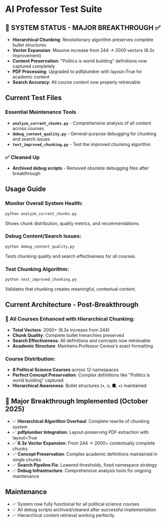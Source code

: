 # AI Professor Test Suite

## 🚀 SYSTEM STATUS - MAJOR BREAKTHROUGH ✅
- **Hierarchical Chunking**: Revolutionary algorithm preserves complete bullet structures
- **Vector Expansion**: Massive increase from 244 → 2000 vectors (8.3x improvement)
- **Content Preservation**: "Politics is world building" definitions now captured completely
- **PDF Processing**: Upgraded to pdfplumber with layout=True for academic content
- **Search Accuracy**: All course content now properly retrievable

## Current Test Files

### Essential Maintenance Tools
- **`analyze_current_chunks.py`** - Comprehensive analysis of all content across courses
- **`debug_content_quality.py`** - General-purpose debugging for chunking and search issues  
- **`test_improved_chunking.py`** - Test the improved chunking algorithm

### ✅ Cleaned Up
- **Archived debug scripts** - Removed obsolete debugging files after breakthrough

## Usage Guide

### Monitor Overall System Health:
```bash
python analyze_current_chunks.py
```
Shows chunk distribution, quality metrics, and recommendations.

### Debug Content/Search Issues:
```bash  
python debug_content_quality.py
```
Tests chunking quality and search effectiveness for all courses.

### Test Chunking Algorithm:
```bash
python test_improved_chunking.py  
```
Validates that chunking creates meaningful, contextual content.

## Current Architecture - Post-Breakthrough

### 🚀 All Courses Enhanced with Hierarchical Chunking:
- **Total Vectors**: 2000+ (8.3x increase from 244)
- **Chunk Quality**: Complete bullet hierarchies preserved
- **Search Effectiveness**: All definitions and concepts now retrievable
- **Academic Structure**: Maintains Professor Ceresa's exact formatting

### Course Distribution:
- **8 Political Science Courses** across 12 namespaces
- **Perfect Concept Preservation**: Complex definitions like "Politics is world building" captured
- **Hierarchical Awareness**: Bullet structures (•, o, ■, ▪) maintained

## 🚀 Major Breakthrough Implemented (October 2025)
- ✅ **Hierarchical Algorithm Overhaul**: Complete rewrite of chunking system
- ✅ **pdfplumber Integration**: Layout-preserving PDF extraction with layout=True
- ✅ **8.3x Vector Expansion**: From 244 → 2000+ contextually complete chunks
- ✅ **Concept Preservation**: Complex academic definitions maintained in single chunks
- ✅ **Search Pipeline Fix**: Lowered thresholds, fixed namespace strategy
- ✅ **Debug Infrastructure**: Comprehensive analysis tools for ongoing maintenance

## Maintenance
- ✅ System now fully functional for all political science courses
- ✅ All debug scripts archived/cleaned after successful implementation
- ✅ Hierarchical content retrieval working perfectly